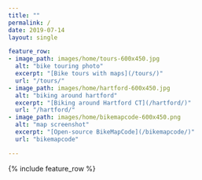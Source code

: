 ```yaml
---
title: ""
permalink: /
date: 2019-07-14
layout: single

feature_row:
- image_path: images/home/tours-600x450.jpg
  alt: "bike touring photo"
  excerpt: "[Bike tours with maps](/tours/)"
  url: "/tours/"
- image_path: images/home/hartford-600x450.jpg
  alt: "biking around hartford"
  excerpt: "[Biking around Hartford CT](/hartford/)"
  url: "/hartford/"
- image_path: images/home/bikemapcode-600x450.png
  alt: "map screenshot"
  excerpt: "[Open-source BikeMapCode](/bikemapcode/)"
  url: "bikemapcode"

---
```

{% include feature_row %}
